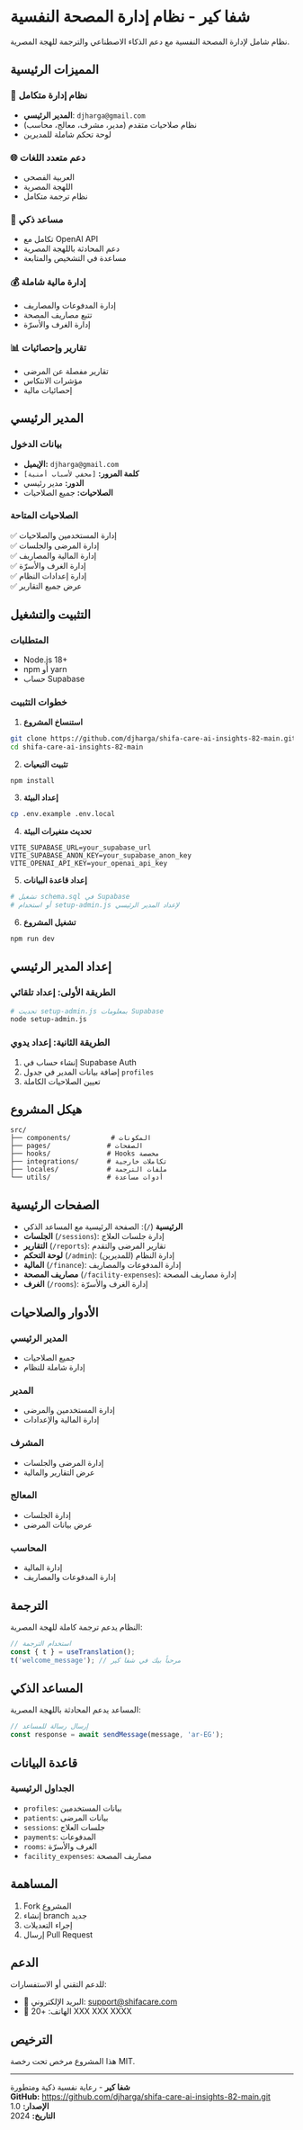 # شفا كير - نظام إدارة المصحة النفسية

نظام شامل لإدارة المصحة النفسية مع دعم الذكاء الاصطناعي والترجمة للهجة المصرية.

## المميزات الرئيسية

### 🔐 نظام إدارة متكامل
- **المدير الرئيسي**: `djharga@gmail.com`
- نظام صلاحيات متقدم (مدير، مشرف، معالج، محاسب)
- لوحة تحكم شاملة للمديرين

### 🌐 دعم متعدد اللغات
- العربية الفصحى
- اللهجة المصرية
- نظام ترجمة متكامل

### 🤖 مساعد ذكي
- تكامل مع OpenAI API
- دعم المحادثة باللهجة المصرية
- مساعدة في التشخيص والمتابعة

### 💰 إدارة مالية شاملة
- إدارة المدفوعات والمصاريف
- تتبع مصاريف المصحة
- إدارة الغرف والأسرّة

### 📊 تقارير وإحصائيات
- تقارير مفصلة عن المرضى
- مؤشرات الانتكاس
- إحصائيات مالية

## المدير الرئيسي

### بيانات الدخول
- **الإيميل:** `djharga@gmail.com`
- **كلمة المرور:** `[مخفي لأسباب أمنية]`
- **الدور:** مدير رئيسي
- **الصلاحيات:** جميع الصلاحيات

### الصلاحيات المتاحة
✅ إدارة المستخدمين والصلاحيات  
✅ إدارة المرضى والجلسات  
✅ إدارة المالية والمصاريف  
✅ إدارة الغرف والأسرّة  
✅ إدارة إعدادات النظام  
✅ عرض جميع التقارير  

## التثبيت والتشغيل

### المتطلبات
- Node.js 18+
- npm أو yarn
- حساب Supabase

### خطوات التثبيت

1. **استنساخ المشروع**
```bash
git clone https://github.com/djharga/shifa-care-ai-insights-82-main.git
cd shifa-care-ai-insights-82-main
```

2. **تثبيت التبعيات**
```bash
npm install
```

3. **إعداد البيئة**
```bash
cp .env.example .env.local
```

4. **تحديث متغيرات البيئة**
```env
VITE_SUPABASE_URL=your_supabase_url
VITE_SUPABASE_ANON_KEY=your_supabase_anon_key
VITE_OPENAI_API_KEY=your_openai_api_key
```

5. **إعداد قاعدة البيانات**
```bash
# تشغيل schema.sql في Supabase
# أو استخدام setup-admin.js لإعداد المدير الرئيسي
```

6. **تشغيل المشروع**
```bash
npm run dev
```

## إعداد المدير الرئيسي

### الطريقة الأولى: إعداد تلقائي
```bash
# تحديث setup-admin.js بمعلومات Supabase
node setup-admin.js
```

### الطريقة الثانية: إعداد يدوي
1. إنشاء حساب في Supabase Auth
2. إضافة بيانات المدير في جدول `profiles`
3. تعيين الصلاحيات الكاملة

## هيكل المشروع

```
src/
├── components/          # المكونات
├── pages/              # الصفحات
├── hooks/              # Hooks مخصصة
├── integrations/       # تكاملات خارجية
├── locales/            # ملفات الترجمة
└── utils/              # أدوات مساعدة
```

## الصفحات الرئيسية

- **الرئيسية** (`/`): الصفحة الرئيسية مع المساعد الذكي
- **الجلسات** (`/sessions`): إدارة جلسات العلاج
- **التقارير** (`/reports`): تقارير المرضى والتقدم
- **لوحة التحكم** (`/admin`): إدارة النظام (للمديرين)
- **المالية** (`/finance`): إدارة المدفوعات والمصاريف
- **مصاريف المصحة** (`/facility-expenses`): إدارة مصاريف المصحة
- **الغرف** (`/rooms`): إدارة الغرف والأسرّة

## الأدوار والصلاحيات

### المدير الرئيسي
- جميع الصلاحيات
- إدارة شاملة للنظام

### المدير
- إدارة المستخدمين والمرضى
- إدارة المالية والإعدادات

### المشرف
- إدارة المرضى والجلسات
- عرض التقارير والمالية

### المعالج
- إدارة الجلسات
- عرض بيانات المرضى

### المحاسب
- إدارة المالية
- إدارة المدفوعات والمصاريف

## الترجمة

النظام يدعم ترجمة كاملة للهجة المصرية:

```typescript
// استخدام الترجمة
const { t } = useTranslation();
t('welcome_message'); // مرحباً بيك في شفا كير
```

## المساعد الذكي

المساعد يدعم المحادثة باللهجة المصرية:

```typescript
// إرسال رسالة للمساعد
const response = await sendMessage(message, 'ar-EG');
```

## قاعدة البيانات

### الجداول الرئيسية
- `profiles`: بيانات المستخدمين
- `patients`: بيانات المرضى
- `sessions`: جلسات العلاج
- `payments`: المدفوعات
- `rooms`: الغرف والأسرّة
- `facility_expenses`: مصاريف المصحة

## المساهمة

1. Fork المشروع
2. إنشاء branch جديد
3. إجراء التعديلات
4. إرسال Pull Request

## الدعم

للدعم التقني أو الاستفسارات:
- 📧 البريد الإلكتروني: support@shifacare.com
- 📱 الهاتف: +20 XXX XXX XXXX

## الترخيص

هذا المشروع مرخص تحت رخصة MIT.

---

**شفا كير** - رعاية نفسية ذكية ومتطورة  
**GitHub:** https://github.com/djharga/shifa-care-ai-insights-82-main.git  
**الإصدار:** 1.0  
**التاريخ:** 2024
